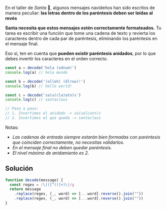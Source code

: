 En el taller de _Santa_ 🎅, algunos mensajes navideños han sido escritos de manera peculiar: **las letras dentro de los paréntesis deben ser leídas al revés**

**Santa necesita que estos mensajes estén correctamente formateados.** Tu tarea es escribir una función que tome una cadena de texto y revierta los caracteres dentro de cada par de paréntesis, eliminando los paréntesis en el mensaje final.

Eso sí, ten en cuenta que **pueden existir paréntesis anidados**, por lo que debes invertir los caracteres en el orden correcto.

```javascript
const a = decode('hola (odnum)')
console.log(a) // hola mundo

const b = decode('(olleh) (dlrow)!')
console.log(b) // hello world!

const c = decode('sa(u(cla)atn)s')
console.log(c) // santaclaus

// Paso a paso:
// 1. Invertimos el anidado -> sa(ualcatn)s
// 2. Invertimos el que queda -> santaclaus
```

Notas:

- _Las cadenas de entrada siempre estarán bien formadas con paréntesis que coinciden correctamente, no necesitas validarlos._
- _En el mensaje final no deben quedar paréntesis._
- _El nivel máximo de anidamiento es 2._
## Solución

```js
function decode(message) {
  const regex = /\(([^()]+)\)/g
  return message
    .replace(regex, (_, word) => [...word].reverse().join(""))
    .replace(regex, (_, word) => [...word].reverse().join(""))
}
```
